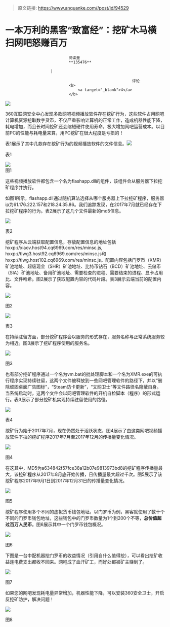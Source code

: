 > 原文链接: https://www.anquanke.com//post/id/94529 


# 一本万利的黑客“致富经”：挖矿木马横扫网吧怒赚百万


                                阅读量   
                                **135476**
                            
                        |
                        
                                                            评论
                                <b>
                                    <a target="_blank">4</a>
                                </b>
                                                                                    



[![](https://p2.ssl.qhimg.com/t01c9823cce69a8ecde.jpg)](https://p2.ssl.qhimg.com/t01c9823cce69a8ecde.jpg)

360互联网安全中心发现多款网吧视频播放软件存在挖矿行为，这些软件占用网吧计算机资源挖取数字货币，不仅严重影响计算机的正常工作，造成机器性能下降，耗电增加，而且长时间挖矿还会缩短硬件使用寿命，极大增加网吧运营成本。以目前PC的性能与耗电量来算，用PC挖矿在很大程度是亏损的！

表1展示了其中几款存在挖矿行为的视频播放软件的文件信息。[![](https://p4.ssl.qhimg.com/t019c6201b5f3db9d7e.png)](https://p4.ssl.qhimg.com/t019c6201b5f3db9d7e.png)

表1

[![](https://p1.ssl.qhimg.com/t01b398c44a56b49007.png)](https://p1.ssl.qhimg.com/t01b398c44a56b49007.png)<br>
图1

这些视频播放软件都包含一个名为flashapp.dll的组件，该组件会从服务器下拉挖矿程序并执行。

如图1所示，flashapp.dll通过随机算法选择从哪个服务器上下拉挖矿程序，服务器ip为61.176.222.157和218.24.35.86。我们追踪发现，在2017年7月就已经存在下拉挖矿程序的行为。表2展示了这几个文件最新的md5信息。

[![](https://p5.ssl.qhimg.com/t01d1acce3976d89036.png)](https://p5.ssl.qhimg.com/t01d1acce3976d89036.png)

表2

挖矿程序从云端获取配置信息，存放配置信息的地址包括hxxp://xiaov.host94.cq6969.com/res/minsc.js, hxxp://tlwg3.host92.cq6969.com/res/minsc.js和hxxp://tlwg.host102.cq6969.com/res/minsc.js。配置内容包括门罗币（XMR）矿池地址、超级现金（SHR）矿池地址、比特币钻石（BCD）矿池地址、云储币（SIA）矿池地址、备用矿池地址、需要检查的进程、需要结束的进程、显卡占用比、文件哈希。图2展示了获取配置内容的代码片段。表3展示云端当前的配置内容。

[![](https://p1.ssl.qhimg.com/t017cf98524ecd94ad6.png)](https://p1.ssl.qhimg.com/t017cf98524ecd94ad6.png)

图2

[![](https://p5.ssl.qhimg.com/t0196e6de5fb90209e4.png)](https://p5.ssl.qhimg.com/t0196e6de5fb90209e4.png)

表3

在持续驻留方面，部分挖矿程序会以服务的形式存在，服务名称与正常系统服务较为相近。图3展示了挖矿程序使用的服务名。

[![](https://p1.ssl.qhimg.com/t01a56866a4a6700ae1.png)](https://p1.ssl.qhimg.com/t01a56866a4a6700ae1.png)

图3

也有部分挖矿程序通过一个名为vm.bat的批处理脚本和一个名为XMR.exe的可执行程序实现持续驻留，这两个文件被释放到一些网吧管理软件的路径下，并以“删除顽固桌面广告图标”，“Steam防卡更新”，“文网卫士”等文件路径名隐蔽自身。当系统启动时，这两个文件会以网吧管理软件的开机自检脚本（程序）的形式运行。表3展示了部分挖矿机实现持续驻留使用的路径。

[![](https://p3.ssl.qhimg.com/t01b1cfe5d1122ab2ae.png)](https://p3.ssl.qhimg.com/t01b1cfe5d1122ab2ae.png)

表4

挖矿行为始于2017年7月，现在仍然处于活跃状态，图4展示了由这类网吧视频播放软件下拉的挖矿程序2017年7月至2017年12月的传播量变化情况。

[![](https://p4.ssl.qhimg.com/t01be79832f3def603b.png)](https://p4.ssl.qhimg.com/t01be79832f3def603b.png)

图4

在这其中，MD5为a634842f57fce38a12b07e9813973bd8的挖矿程序传播量最大，该挖矿程序从2017年8月底开始传播，日传播量最大超过千次。图5展示了该挖矿程序2017年9月1日到2017年12月31日的传播量变化情况。

[![](https://p1.ssl.qhimg.com/t015c91b2e6c9e02c6a.png)](https://p1.ssl.qhimg.com/t015c91b2e6c9e02c6a.png)

图5

挖矿程序使用多个不同的虚拟货币钱包地址。以门罗币为例，黑客就使用了数十个不同的门罗币钱包地址，这些钱包中的门罗币数量为1个到200个不等，**总价值超过百万人民币**。图6展示其中一个门罗币钱包概况。

[![](https://p1.ssl.qhimg.com/t01990485d4a04beaf2.png)](https://p1.ssl.qhimg.com/t01990485d4a04beaf2.png)

图6

下图是一台中配机器挖门罗币的收益情况（引用自什么值得挖），可以看出挖矿收益连电费支出都收不回来。网吧成了血汗矿工，而好处都被矿主赚到了。

[![](https://p0.ssl.qhimg.com/t011459d24bc0c348b1.png)](https://p0.ssl.qhimg.com/t011459d24bc0c348b1.png)

图7



如果您的网吧发现耗电量异常增加，机器性能下降，可以安装360安全卫士，开启反挖矿防护，解决问题！

[![](https://p3.ssl.qhimg.com/t018e23ed88a4f4b282.png)](https://p3.ssl.qhimg.com/t018e23ed88a4f4b282.png)

图8
